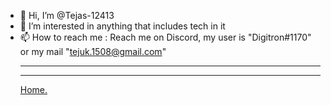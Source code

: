 - 👋 Hi, I’m @Tejas-12413
- 👀 I’m interested in anything that includes tech in it
- 📫 How to reach me : Reach me on Discord, my user is "Digitron#1170" or my mail "tejuk.1508@gmail.com"
<br><hr><hr><a href="https://github.com/Tejas-12413"> Home.</a>

<!---
Tejas-12413/Tejas-12413 is a ✨ special ✨ repository because its `README.md` (this file) appears on your GitHub profile.
You can click the Preview link to take a look at your changes.
--->
